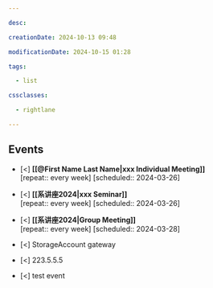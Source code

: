 ```yaml
---

desc: 

creationDate: 2024-10-13 09:48

modificationDate: 2024-10-15 01:28

tags:

  - list

cssclasses:

  - rightlane

---
```


## Events

- [<] **[[@First Name Last Name|xxx Individual Meeting]]** <br>  [repeat:: every week]  [scheduled:: 2024-03-26]

- [<] **[[系讲座2024|xxx  Seminar]]** <br>  [repeat:: every week]  [scheduled:: 2024-03-26]

- [<] **[[系讲座2024|Group Meeting]]** <br>  [repeat:: every week]  [scheduled:: 2024-03-28]

- [<] StorageAccount gateway

- [<] 223.5.5.5 

- [<] test event 